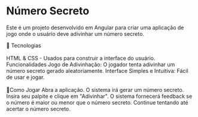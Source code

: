 <h1>Número Secreto</h1>
Este é um projeto desenvolvido em Angular para criar uma aplicação de jogo onde o usuário deve adivinhar um número secreto.

🚀 Tecnologias
<br><br>
HTML & CSS - Usados para construir a interface do usuário.
Funcionalidades
Jogo de Adivinhação: O jogador tenta adivinhar um número secreto gerado aleatoriamente.
Interface Simples e Intuitiva: Fácil de usar e jogar.
<br><br>
📑Como Jogar
Abra a aplicação.
O sistema irá gerar um número secreto.
Insira seu palpite e clique em "Adivinhar".
O sistema fornecerá feedback se o número é maior ou menor que o número secreto.
Continue tentando até acertar o número secreto.
